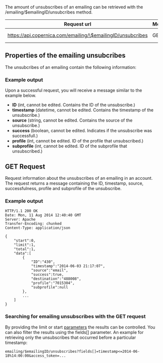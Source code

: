 The amount of unsubscribes of an emailing can be retrieved with the
/emailing/\$emailingID/unsubcribes method.

| Request url | Methods | Parameters |
| --- | --- | --- |
| https://api.copernica.com/emailing/\$emailingID/unsubcribes | GET | start, limit, fields[] |

Properties of the emailing unsubcribes
--------------------------------------

The unsubcribes of an emailing contain the following information:

### Example output

Upon a successful request, you will receive a message similar to the
example below.

-   **ID** (int, cannot be edited. Contains the ID of the unsubscribe.)
-   **timestamp** (datetime, cannot be edited. Contains the timestamp of
    the unsubscribe.)
-   **source** (string, cannot be edited. Contains the source of the
    unsubscribe.)
-   **success** (boolean, cannot be edited. Indicates if the unsubscribe
    was successfull.)
-   **profile** (int, cannot be edited. ID of the profile that
    unsubscribed.)
-   **subprofile** (int, cannot be edited. ID of the subprofile that
    unsubscribed.)

GET Request
-----------

Request information about the unsubscribes of an emailing in an account.
The request returns a message containing the ID, timestamp, source,
successfulness, profile and subprofile of the unsubscribe.

### Example output

~~~~ {.language-javascript}
HTTP/1.1 200 OK
Date: Mon, 11 Aug 2014 12:40:40 GMT 
Server: Apache 
Transfer-Encoding: chunked 
Content-Type: application/json 

{
    "start":0,
    "limit":1,
    "total":1,
    "data":[
        {
            "ID":"430",
            "timestamp":"2014-06-03 21:17:07",
            "source":"email",
            "success":true,
            "destination":"488008",
            "profile":"7015304",
            "subprofile":null
        },
        ...
    ]
}
~~~~

### Searching for emailing unsubscribes with the GET request

By providing the limit or start
[parameters](./rest-api-parameters.md)
the results can be controlled. You can also filter the results using the
fields[] parameter. An example for retrieving only the unsubscribes that
occurred before a particular timestamp:

~~~~ {.language-javascript}
emailing/$emailingID/unsubscribes?fields[]=timestamp<=2014-06-18%14:00:00&access_token=...
~~~~
